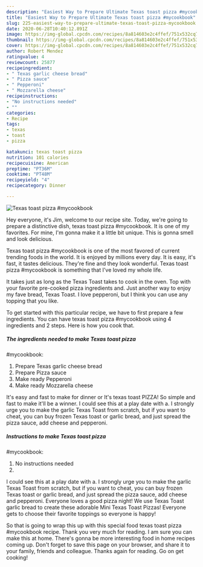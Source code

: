 ```yaml
---
description: "Easiest Way to Prepare Ultimate Texas toast pizza #mycookbook"
title: "Easiest Way to Prepare Ultimate Texas toast pizza #mycookbook"
slug: 225-easiest-way-to-prepare-ultimate-texas-toast-pizza-mycookbook
date: 2020-06-28T10:40:12.891Z
image: https://img-global.cpcdn.com/recipes/8a814603e2c4ffef/751x532cq70/texas-toast-pizza-mycookbook-recipe-main-photo.jpg
thumbnail: https://img-global.cpcdn.com/recipes/8a814603e2c4ffef/751x532cq70/texas-toast-pizza-mycookbook-recipe-main-photo.jpg
cover: https://img-global.cpcdn.com/recipes/8a814603e2c4ffef/751x532cq70/texas-toast-pizza-mycookbook-recipe-main-photo.jpg
author: Robert Mendez
ratingvalue: 4
reviewcount: 25877
recipeingredient:
- " Texas garlic cheese bread"
- " Pizza sauce"
- " Pepperoni"
- " Mozzarella cheese"
recipeinstructions:
- "No instructions needed"
- ""
categories:
- Recipe
tags:
- texas
- toast
- pizza

katakunci: texas toast pizza 
nutrition: 101 calories
recipecuisine: American
preptime: "PT36M"
cooktime: "PT48M"
recipeyield: "4"
recipecategory: Dinner

---
```



![Texas toast pizza
#mycookbook](https://img-global.cpcdn.com/recipes/8a814603e2c4ffef/751x532cq70/texas-toast-pizza-mycookbook-recipe-main-photo.jpg)

Hey everyone, it's Jim, welcome to our recipe site. Today, we're going to prepare a distinctive dish, texas toast pizza
#mycookbook. It is one of my favorites. For mine, I'm gonna make it a little bit unique. This is gonna smell and look delicious.

Texas toast pizza
#mycookbook is one of the most favored of current trending foods in the world. It is enjoyed by millions every day. It is easy, it's fast, it tastes delicious. They're fine and they look wonderful. Texas toast pizza
#mycookbook is something that I've loved my whole life.

It takes just as long as the Texas Toast takes to cook in the oven. Top with your favorite pre-cooked pizza ingredients and. Just another way to enjoy my fave bread, Texas Toast. I love pepperoni, but I think you can use any topping that you like.


To get started with this particular recipe, we have to first prepare a few ingredients. You can have texas toast pizza
#mycookbook using 4 ingredients and 2 steps. Here is how you cook that.

<!--inarticleads1-->

##### The ingredients needed to make Texas toast pizza
#mycookbook:

1. Prepare  Texas garlic cheese bread
1. Prepare  Pizza sauce
1. Make ready  Pepperoni
1. Make ready  Mozzarella cheese


It&#39;s easy and fast to make for dinner or It&#39;s texas toast PIZZA! So simple and fast to make it&#39;ll be a winner. I could see this at a play date with a. I strongly urge you to make the garlic Texas Toast from scratch, but if you want to cheat, you can buy frozen Texas toast or garlic bread, and just spread the pizza sauce, add cheese and pepperoni. 

<!--inarticleads2-->

##### Instructions to make Texas toast pizza
#mycookbook:

1. No instructions needed
1. 


I could see this at a play date with a. I strongly urge you to make the garlic Texas Toast from scratch, but if you want to cheat, you can buy frozen Texas toast or garlic bread, and just spread the pizza sauce, add cheese and pepperoni. Everyone loves a good pizza night! We use Texas Toast garlic bread to create these adorable Mini Texas Toast Pizzas! Everyone gets to choose their favorite toppings so everyone is happy! 

So that is going to wrap this up with this special food texas toast pizza
#mycookbook recipe. Thank you very much for reading. I am sure you can make this at home. There's gonna be more interesting food in home recipes coming up. Don't forget to save this page on your browser, and share it to your family, friends and colleague. Thanks again for reading. Go on get cooking!
